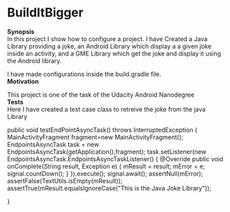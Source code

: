 # BuildItBigger

**Synopsis**
<br/>
 In this project I show how to configure a project. I have Created a Java Library providing a joke, an Android Library which display a
 a given joke inside an activity, and a GME Library which get the joke and display it using the Android library.
 
 I have made configurations inside the build.gradle file.<br/>
**Motivation**

This project is one of the task of the Udacity Android Nanodegree
<br/>
**Tests**
<br/>
Here I have created a test case class to retreive the joke from the java Library
<br/>

public void testEndPointAsyncTask() throws InterruptedException {
        MainActivityFragment fragment=new MainActivityFragment();
        EndpointsAsyncTask task = new EndpointsAsyncTask(getApplication(),fragment);
        task.setListener(new EndpointsAsyncTask.EndpointsAsyncTaskListener() {
            @Override
            public void onComplete(String result, Exception e) {
                mResult = result;
                mError = e;
                signal.countDown();
            }
        }).execute();
        signal.await();
        assertNull(mError);
        assertFalse(TextUtils.isEmpty(mResult));
        assertTrue(mResult.equalsIgnoreCase("This is the Java Joke Library"));
        
}
